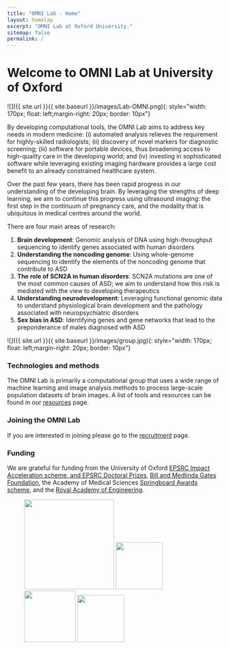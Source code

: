 ```yaml
---
title: "OMNI Lab - Home"
layout: homelay
excerpt: "OMNI Lab at Oxford University."
sitemap: false
permalink: /
---
```


# Welcome to OMNI Lab at University of Oxford


![]({{ site.url }}{{ site.baseurl }}/images/Lab-OMNI.png){: style="width: 170px; float: left;margin-right: 20px; border: 10px"}


By developing computational tools, the OMNI Lab aims to address key needs in modern medicine: (i) automated analysis relieves the requirement for highly-skilled radiologists; (ii) discovery of novel markers for diagnostic screening; (iii) software for portable devices, thus broadening access to high-quality care in the developing world; and (iv) investing in sophisticated software while leveraging existing imaging hardware provides a large cost benefit to an already constrained healthcare system.

Over the past few years, there has been rapid progress in our understanding of the developing brain. 
By leveraging the strengths of deep learning, we aim to continue this progress using ultrasound imaging: the first step in the continuum of pregnancy care, and the modality that is ubiquitous in medical centres around the world.

There are four main areas of research:

1. **Brain development**: Genomic analysis of DNA using high-throughput sequencing to identify genes associated with human disorders
2. **Understanding the noncoding genome**: Using whole-genome sequencing to identify the elements of the noncoding genome that contribute to ASD
3. **The role of SCN2A in human disorders**: SCN2A mutations are one of the most common causes of ASD; we aim to understand how this risk is mediated with the view to developing therapeutics
4. **Understanding neurodevelopment**: Leveraging functional genomic data to understand physiological brain development and the pathology associated with neuropsychiatric disorders
5. **Sex bias in ASD**: Identifying genes and gene networks that lead to the preponderance of males diagnosed with ASD

![]({{ site.url }}{{ site.baseurl }}/images/group.jpg){: style="width: 170px; float: left;margin-right: 20px; border: 10px"}

### Technologies and methods
The OMNI Lab is primarily a computational group that uses a wide range of machine learning and image analysis methods to process large-scale population datasets of brain images. A list of tools and resources can be found in our [resources](resources) page.

### Joining the OMNI Lab
If you are interested in joining please go to the [recruitment](recruitment) page.

### Funding
We are grateful for funding from the University of Oxford [EPSRC Impact Acceleration scheme, and EPSRC Doctoral Prizes](https://www.ukri.org/councils/epsrc/), [Bill and Medlinda Gates Foundation](https://www.gatesfoundation.org/), the Academy of Medical Sciences [Springboard Awards scheme](https://acmedsci.ac.uk/), and the [Royal Academy of Engineering](https://raeng.org.uk/).

<figure class="fourth">
  <img src="{{ site.url }}{{ site.baseurl }}/images/logopic/Logo_OxfordCS.jpeg" style="width: 210px">
  <img src="{{ site.url }}{{ site.baseurl }}/images/logopic/Logo_BMFG.png" style="width: 110px">
  <img src="{{ site.url }}{{ site.baseurl }}/images/logopic/Logo_EPSRC.png" style="width: 120px">
  <img src="{{ site.url }}{{ site.baseurl }}/images/logopic/Logo_AMS.jpeg" style="width: 110px">
</figure>
